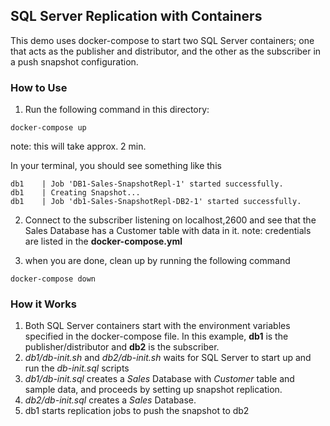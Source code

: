 ## SQL Server Replication with Containers

This demo uses docker-compose to start two SQL Server containers; one that acts as the publisher and distributor, and the other as the subscriber in a push snapshot configuration. 

### How to Use

1. Run the following command in this directory:

```
docker-compose up
```
note: this will take approx. 2 min.

In your terminal, you should see something like this
```
db1    | Job 'DB1-Sales-SnapshotRepl-1' started successfully.
db1    | Creating Snapshot...
db1    | Job 'db1-Sales-SnapshotRepl-DB2-1' started successfully.
```

2. Connect to the subscriber listening on localhost,2600 and see that the Sales Database has a Customer table with data in it. 
note: credentials are listed in the **docker-compose.yml**

3. when you are done, clean up by running the following command 
```
docker-compose down
```
### How it Works 

1. Both SQL Server containers start with the environment variables specified in the docker-compose file. In this example, **db1** is the publisher/distributor and **db2** is the subscriber.
2. *db1/db-init.sh* and *db2/db-init.sh* waits for SQL Server to start up and run the *db-init.sql* scripts
3. *db1/db-init.sql* creates a *Sales* Database with *Customer* table and sample data, and proceeds by setting up snapshot replication. 
4. *db2/db-init.sql* creates a *Sales* Database.
5. db1 starts replication jobs to push the snapshot to db2
